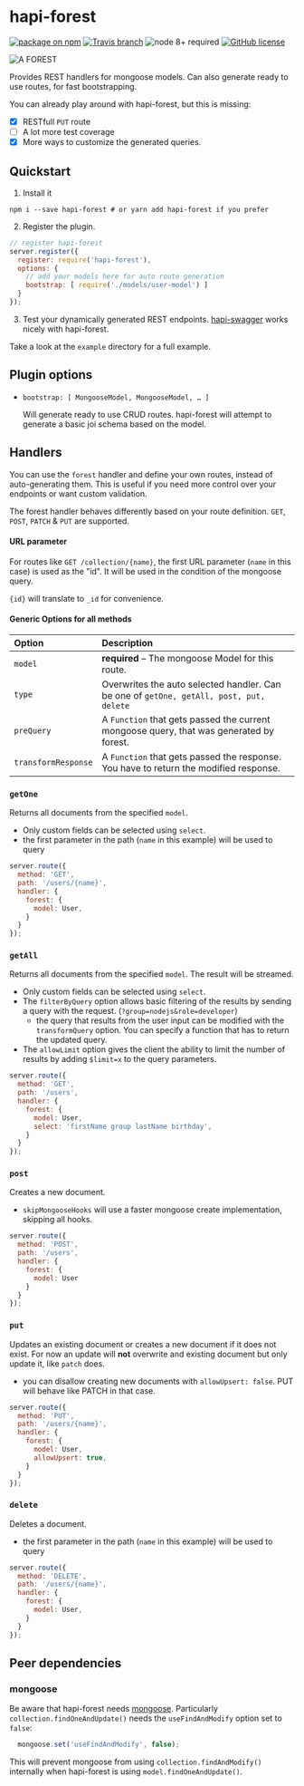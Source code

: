 hapi-forest
===========

[![package on npm](https://img.shields.io/npm/v/hapi-forest.svg)](https://www.npmjs.com/package/hapi-forest)
[![Travis branch](https://img.shields.io/travis/fiws/hapi-forest/master.svg)](https://travis-ci.org/fiws/hapi-forest)
![node 8+ required](https://img.shields.io/badge/node-8%2B-brightgreen.svg)
[![GitHub license](https://img.shields.io/badge/license-MIT-blue.svg)](https://raw.githubusercontent.com/fiws/hapi-forest/master/LICENSE)

![A FOREST](https://i.imgur.com/5l9cVaD.png)

Provides REST handlers for mongoose models. Can also generate ready to use
routes, for fast bootstrapping.

You can already play around with hapi-forest, but this is missing:
* [x] RESTfull `PUT` route
* [ ] A lot more test coverage
* [x] More ways to customize the generated queries.

## Quickstart

1. Install it
  ```shell
  npm i --save hapi-forest # or yarn add hapi-forest if you prefer
  ```

2. Register the plugin.
  ```JavaScript
  // register hapi-forest
  server.register({
    register: require('hapi-forest'),
    options: {
      // add your models here for auto route generation
      bootstrap: [ require('./models/user-model') ]
    }
  });
  ```

3. Test your dynamically generated REST endpoints. [hapi-swagger](https://github.com/glennjones/hapi-swagger) works nicely with hapi-forest.

Take a look at the `example` directory for a full example.

## Plugin options

* `bootstrap: [ MongooseModel, MongooseModel, … ]`

  Will generate ready to use CRUD routes. hapi-forest will attempt to generate a basic
  joi schema based on the model.

## Handlers

You can use the `forest` handler and define your own routes, instead of auto-generating
them. This is useful if you need more control over your endpoints or want custom validation.

The forest handler behaves differently based on your route definition.
`GET`, `POST`, `PATCH` & `PUT` are supported.

#### URL parameter

For routes like `GET /collection/{name}`, the first URL parameter (`name` in this case)
is used as the "id". It will be used in the condition of the mongoose query.

`{id}` will translate to `_id` for convenience.

#### Generic Options for all methods

Option              | Description
:------------------ | :--------------------------------------------------------------------------------------
`model`             | **required** – The mongoose Model for this route.
`type`              | Overwrites the auto selected handler. Can be one of `getOne, getAll, post, put, delete`
`preQuery`          | A `Function` that gets passed the current mongoose query, that was generated by forest.
`transformResponse` | A `Function` that gets passed the response. You have to return the modified response.



### `getOne`

Returns all documents from the specified `model`.

* Only custom fields can be selected using `select`.
* the first parameter in the path (`name` in this example) will be used to query

```JavaScript
server.route({
  method: 'GET',
  path: '/users/{name}',
  handler: {
    forest: {
      model: User,
    }
  }
});


```

### `getAll`

Returns all documents from the specified `model`. The result will be streamed.

* Only custom fields can be selected using `select`.
* The `filterByQuery` option allows basic filtering of the results by sending a
query with the request. (`?group=nodejs&role=developer`)
  * the query that results from the user input can be modified with the `transformQuery` option.
  You can specify a function that has to return the updated query.
* The `allowLimit` option gives the client the ability to limit the number of results by
adding `$limit=x` to the query parameters.

```JavaScript
server.route({
  method: 'GET',
  path: '/users',
  handler: {
    forest: {
      model: User,
      select: 'firstName group lastName birthday',
    }
  }
});
```

### `post`

Creates a new document.

* `skipMongooseHooks` will use a faster mongoose create implementation, skipping all hooks.

```JavaScript
server.route({
  method: 'POST',
  path: '/users',
  handler: {
    forest: {
      model: User
    }
  }
});
```

### `put`

Updates an existing document or creates a new document if it does not exist.
For now an update will **not** overwrite and existing document but only update it,
like `patch` does.

* you can disallow creating new documents with `allowUpsert: false`. PUT will behave like PATCH in that case.

```JavaScript
server.route({
  method: 'PUT',
  path: '/users/{name}',
  handler: {
    forest: {
      model: User,
      allowUpsert: true,
    }
  }
});
```

### `delete`

Deletes a document.

* the first parameter in the path (`name` in this example) will be used to query

```JavaScript
server.route({
  method: 'DELETE',
  path: '/users/{name}',
  handler: {
    forest: {
      model: User,
    }
  }
});
```

## Peer dependencies

### mongoose

Be aware that hapi-forest needs [mongoose](https://mongoosejs.com/).
Particularly `collection.findOneAndUpdate()` needs the `useFindAndModify` option set to `false`:
```JavaScript
  mongoose.set('useFindAndModify', false);
```
This will prevent mongoose from using `collection.findAndModify()` internally when hapi-forest is
using `model.findOneAndUpdate()`.
